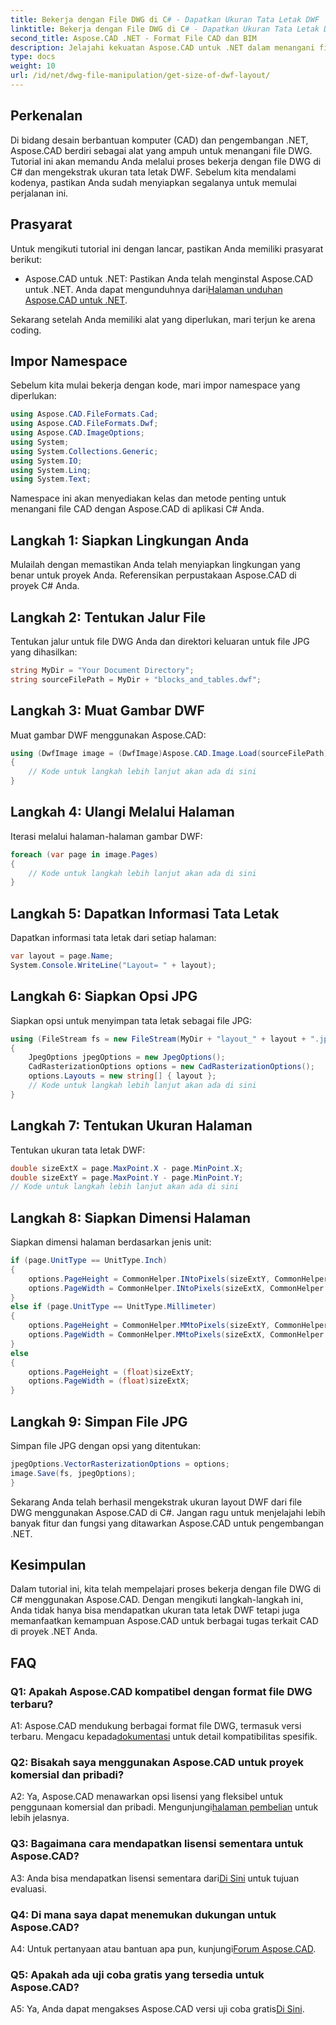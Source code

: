 ```yaml
---
title: Bekerja dengan File DWG di C# - Dapatkan Ukuran Tata Letak DWF
linktitle: Bekerja dengan File DWG di C# - Dapatkan Ukuran Tata Letak DWF
second_title: Aspose.CAD .NET - Format File CAD dan BIM
description: Jelajahi kekuatan Aspose.CAD untuk .NET dalam menangani file DWG. Pelajari cara mengekstrak ukuran tata letak DWF dengan mudah menggunakan C#.
type: docs
weight: 10
url: /id/net/dwg-file-manipulation/get-size-of-dwf-layout/
---
```

## Perkenalan

Di bidang desain berbantuan komputer (CAD) dan pengembangan .NET, Aspose.CAD berdiri sebagai alat yang ampuh untuk menangani file DWG. Tutorial ini akan memandu Anda melalui proses bekerja dengan file DWG di C# dan mengekstrak ukuran tata letak DWF. Sebelum kita mendalami kodenya, pastikan Anda sudah menyiapkan segalanya untuk memulai perjalanan ini.

## Prasyarat

Untuk mengikuti tutorial ini dengan lancar, pastikan Anda memiliki prasyarat berikut:

-  Aspose.CAD untuk .NET: Pastikan Anda telah menginstal Aspose.CAD untuk .NET. Anda dapat mengunduhnya dari[Halaman unduhan Aspose.CAD untuk .NET](https://releases.aspose.com/cad/net/).

Sekarang setelah Anda memiliki alat yang diperlukan, mari terjun ke arena coding.

## Impor Namespace

Sebelum kita mulai bekerja dengan kode, mari impor namespace yang diperlukan:

```csharp
using Aspose.CAD.FileFormats.Cad;
using Aspose.CAD.FileFormats.Dwf;
using Aspose.CAD.ImageOptions;
using System;
using System.Collections.Generic;
using System.IO;
using System.Linq;
using System.Text;
```

Namespace ini akan menyediakan kelas dan metode penting untuk menangani file CAD dengan Aspose.CAD di aplikasi C# Anda.

## Langkah 1: Siapkan Lingkungan Anda

Mulailah dengan memastikan Anda telah menyiapkan lingkungan yang benar untuk proyek Anda. Referensikan perpustakaan Aspose.CAD di proyek C# Anda.

## Langkah 2: Tentukan Jalur File

Tentukan jalur untuk file DWG Anda dan direktori keluaran untuk file JPG yang dihasilkan:

```csharp
string MyDir = "Your Document Directory";
string sourceFilePath = MyDir + "blocks_and_tables.dwf";
```

## Langkah 3: Muat Gambar DWF

Muat gambar DWF menggunakan Aspose.CAD:

```csharp
using (DwfImage image = (DwfImage)Aspose.CAD.Image.Load(sourceFilePath))
{
    // Kode untuk langkah lebih lanjut akan ada di sini
}
```

## Langkah 4: Ulangi Melalui Halaman

Iterasi melalui halaman-halaman gambar DWF:

```csharp
foreach (var page in image.Pages)
{
    // Kode untuk langkah lebih lanjut akan ada di sini
}
```

## Langkah 5: Dapatkan Informasi Tata Letak

Dapatkan informasi tata letak dari setiap halaman:

```csharp
var layout = page.Name;
System.Console.WriteLine("Layout= " + layout);
```

## Langkah 6: Siapkan Opsi JPG

Siapkan opsi untuk menyimpan tata letak sebagai file JPG:

```csharp
using (FileStream fs = new FileStream(MyDir + "layout_" + layout + ".jpg", FileMode.Create))
{
    JpegOptions jpegOptions = new JpegOptions();
    CadRasterizationOptions options = new CadRasterizationOptions();
    options.Layouts = new string[] { layout };
    // Kode untuk langkah lebih lanjut akan ada di sini
}
```

## Langkah 7: Tentukan Ukuran Halaman

Tentukan ukuran tata letak DWF:

```csharp
double sizeExtX = page.MaxPoint.X - page.MinPoint.X;
double sizeExtY = page.MaxPoint.Y - page.MinPoint.Y;
// Kode untuk langkah lebih lanjut akan ada di sini
```

## Langkah 8: Siapkan Dimensi Halaman

Siapkan dimensi halaman berdasarkan jenis unit:

```csharp
if (page.UnitType == UnitType.Inch)
{
    options.PageHeight = CommonHelper.INtoPixels(sizeExtY, CommonHelper.DPI);
    options.PageWidth = CommonHelper.INtoPixels(sizeExtX, CommonHelper.DPI);
}
else if (page.UnitType == UnitType.Millimeter)
{
    options.PageHeight = CommonHelper.MMtoPixels(sizeExtY, CommonHelper.DPI);
    options.PageWidth = CommonHelper.MMtoPixels(sizeExtX, CommonHelper.DPI);
}
else
{
    options.PageHeight = (float)sizeExtY;
    options.PageWidth = (float)sizeExtX;
}
```

## Langkah 9: Simpan File JPG

Simpan file JPG dengan opsi yang ditentukan:

```csharp
jpegOptions.VectorRasterizationOptions = options;
image.Save(fs, jpegOptions);
}
```

Sekarang Anda telah berhasil mengekstrak ukuran layout DWF dari file DWG menggunakan Aspose.CAD di C#. Jangan ragu untuk menjelajahi lebih banyak fitur dan fungsi yang ditawarkan Aspose.CAD untuk pengembangan .NET.

## Kesimpulan

Dalam tutorial ini, kita telah mempelajari proses bekerja dengan file DWG di C# menggunakan Aspose.CAD. Dengan mengikuti langkah-langkah ini, Anda tidak hanya bisa mendapatkan ukuran tata letak DWF tetapi juga memanfaatkan kemampuan Aspose.CAD untuk berbagai tugas terkait CAD di proyek .NET Anda.

## FAQ

### Q1: Apakah Aspose.CAD kompatibel dengan format file DWG terbaru?

 A1: Aspose.CAD mendukung berbagai format file DWG, termasuk versi terbaru. Mengacu kepada[dokumentasi](https://reference.aspose.com/cad/net/) untuk detail kompatibilitas spesifik.

### Q2: Bisakah saya menggunakan Aspose.CAD untuk proyek komersial dan pribadi?

 A2: Ya, Aspose.CAD menawarkan opsi lisensi yang fleksibel untuk penggunaan komersial dan pribadi. Mengunjungi[halaman pembelian](https://purchase.aspose.com/buy) untuk lebih jelasnya.

### Q3: Bagaimana cara mendapatkan lisensi sementara untuk Aspose.CAD?

 A3: Anda bisa mendapatkan lisensi sementara dari[Di Sini](https://purchase.aspose.com/temporary-license/) untuk tujuan evaluasi.

### Q4: Di mana saya dapat menemukan dukungan untuk Aspose.CAD?

A4: Untuk pertanyaan atau bantuan apa pun, kunjungi[Forum Aspose.CAD](https://forum.aspose.com/c/cad/19).

### Q5: Apakah ada uji coba gratis yang tersedia untuk Aspose.CAD?

 A5: Ya, Anda dapat mengakses Aspose.CAD versi uji coba gratis[Di Sini](https://releases.aspose.com/).